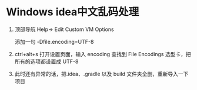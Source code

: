 # Windows idea中文乱码处理

1. 顶部导航  Help-> Edit Custom VM Options

   添加一句 -Dfile.encoding=UTF-8

2. ctrl+alt+s 打开设置页面，输入 encoding 查找到 File Encodings 选型卡，把所有的选项都设置成 UTF-8

3. 此时还有异常的话，把.idea、.gradle 以及 build 文件夹全删，重新导入一下项目